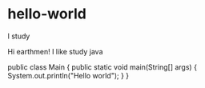 # hello-world
I study

Hi earthmen!
I like study java

public class Main {
    public static void main(String[] args) {
        System.out.println("Hello world");
    }
}
